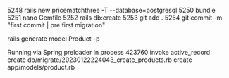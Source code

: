  5248  rails new pricematchthree -T --database=postgresql
 5250  bundle 
 5251  nano Gemfile
 5252  rails db:create
 5253  git add .
 5254  git commit -m "first commit | pre first migration"

rails generate model Product -p

 Running via Spring preloader in process 423760
      invoke  active_record
      create    db/migrate/20230122224043_create_products.rb
      create    app/models/product.rb
